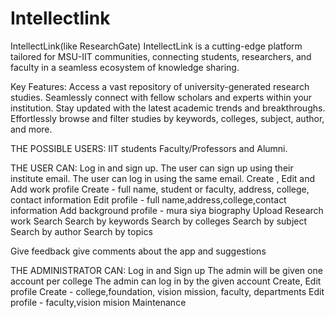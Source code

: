# Intellectlink

IntellectLink(like ResearchGate)
IntellectLink is a cutting-edge platform tailored for MSU-IIT communities, connecting students, researchers, and faculty in a seamless ecosystem of knowledge sharing. 

Key Features:
Access a vast repository of university-generated research studies. 
Seamlessly connect with fellow scholars and experts within your institution. 
Stay updated with the latest academic trends and breakthroughs.
Effortlessly browse and filter studies by keywords, colleges, subject, author, and more.  

THE POSSIBLE USERS:
IIT students
Faculty/Professors 
and Alumni.

THE USER CAN:
Log in and sign up.
The user can sign up using their institute email.
The user can log in using the same email.
Create , Edit and Add work profile
Create - full name, student or faculty, address, college, contact information
Edit profile - full name,address,college,contact information
Add background profile - mura siya biography
Upload Research work
 Search
Search by keywords
Search by colleges
Search by subject
Search by author
Search by topics

 Give feedback
give comments about the app and suggestions 

THE ADMINISTRATOR CAN:
Log in and Sign up
The admin will be given one account per college
The admin can log in by the given account
Create, Edit profile
Create - college,foundation, vision mission, faculty, departments
Edit profile - faculty,vision mision
Maintenance

